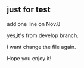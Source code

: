 ## just for test
add one line on Nov.8 

yes,it's from develop branch.

i want change the file again.

Hope you enjoy it!
